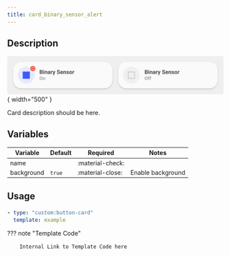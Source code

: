 ```yaml
---
title: card_binary_sensor_alert
---
```

<!-- markdownlint-disable MD046 -->

## Description

![example-image](../../assets/img/ulm_cards/card_binary_sensor_alert.png){ width="500" }

Card description should be here.

## Variables

| Variable | Default | Required         | Notes             |
|----------|---------|------------------|-------------------|
| name     |         | :material-check: |                   |
|background| `true`  | :material-close: | Enable background |

## Usage

```yaml
- type: "custom:button-card"
  template: example
```

??? note "Template Code"

        Internal Link to Template Code here
